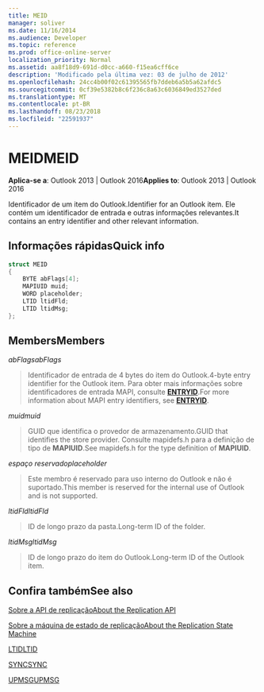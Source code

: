 ```yaml
---
title: MEID
manager: soliver
ms.date: 11/16/2014
ms.audience: Developer
ms.topic: reference
ms.prod: office-online-server
localization_priority: Normal
ms.assetid: aa8f18d9-691d-d0cc-a660-f15ea6cff6ce
description: 'Modificado pela última vez: 03 de julho de 2012'
ms.openlocfilehash: 24cc4b00f02c61395565fb7ddeb6a5b5a62afdc5
ms.sourcegitcommit: 0cf39e5382b8c6f236c8a63c6036849ed3527ded
ms.translationtype: MT
ms.contentlocale: pt-BR
ms.lasthandoff: 08/23/2018
ms.locfileid: "22591937"
---
```

# <a name="meid"></a><span data-ttu-id="9cfe1-103">MEID</span><span class="sxs-lookup"><span data-stu-id="9cfe1-103">MEID</span></span>

 
  
<span data-ttu-id="9cfe1-104">**Aplica-se a**: Outlook 2013 | Outlook 2016</span><span class="sxs-lookup"><span data-stu-id="9cfe1-104">**Applies to**: Outlook 2013 | Outlook 2016</span></span> 
  
<span data-ttu-id="9cfe1-105">Identificador de um item do Outlook.</span><span class="sxs-lookup"><span data-stu-id="9cfe1-105">Identifier for an Outlook item.</span></span> <span data-ttu-id="9cfe1-106">Ele contém um identificador de entrada e outras informações relevantes.</span><span class="sxs-lookup"><span data-stu-id="9cfe1-106">It contains an entry identifier and other relevant information.</span></span>
  
## <a name="quick-info"></a><span data-ttu-id="9cfe1-107">Informações rápidas</span><span class="sxs-lookup"><span data-stu-id="9cfe1-107">Quick info</span></span>

```cpp
struct MEID 
{ 
    BYTE abFlags[4]; 
    MAPIUID muid; 
    WORD placeholder; 
    LTID ltidFld; 
    LTID ltidMsg; 
};
```

## <a name="members"></a><span data-ttu-id="9cfe1-108">Members</span><span class="sxs-lookup"><span data-stu-id="9cfe1-108">Members</span></span>

 <span data-ttu-id="9cfe1-109">_abFlags_</span><span class="sxs-lookup"><span data-stu-id="9cfe1-109">_abFlags_</span></span>
  
> <span data-ttu-id="9cfe1-110">Identificador de entrada de 4 bytes do item do Outlook.</span><span class="sxs-lookup"><span data-stu-id="9cfe1-110">4-byte entry identifier for the Outlook item.</span></span> <span data-ttu-id="9cfe1-111">Para obter mais informações sobre identificadores de entrada MAPI, consulte **[ENTRYID](entryid.md)**.</span><span class="sxs-lookup"><span data-stu-id="9cfe1-111">For more information about MAPI entry identifiers, see **[ENTRYID](entryid.md)**.</span></span> 
    
 <span data-ttu-id="9cfe1-112">_muid_</span><span class="sxs-lookup"><span data-stu-id="9cfe1-112">_muid_</span></span>
  
> <span data-ttu-id="9cfe1-113">GUID que identifica o provedor de armazenamento.</span><span class="sxs-lookup"><span data-stu-id="9cfe1-113">GUID that identifies the store provider.</span></span> <span data-ttu-id="9cfe1-114">Consulte mapidefs.h para a definição de tipo de **MAPIUID**.</span><span class="sxs-lookup"><span data-stu-id="9cfe1-114">See mapidefs.h for the type definition of **MAPIUID**.</span></span> 
    
 <span data-ttu-id="9cfe1-115">_espaço reservado_</span><span class="sxs-lookup"><span data-stu-id="9cfe1-115">_placeholder_</span></span>
  
> <span data-ttu-id="9cfe1-116">Este membro é reservado para uso interno do Outlook e não é suportado.</span><span class="sxs-lookup"><span data-stu-id="9cfe1-116">This member is reserved for the internal use of Outlook and is not supported.</span></span>
    
 <span data-ttu-id="9cfe1-117">_ltidFld_</span><span class="sxs-lookup"><span data-stu-id="9cfe1-117">_ltidFld_</span></span>
  
> <span data-ttu-id="9cfe1-118">ID de longo prazo da pasta.</span><span class="sxs-lookup"><span data-stu-id="9cfe1-118">Long-term ID of the folder.</span></span>
    
 <span data-ttu-id="9cfe1-119">_ltidMsg_</span><span class="sxs-lookup"><span data-stu-id="9cfe1-119">_ltidMsg_</span></span>
  
> <span data-ttu-id="9cfe1-120">ID de longo prazo do item do Outlook.</span><span class="sxs-lookup"><span data-stu-id="9cfe1-120">Long-term ID of the Outlook item.</span></span>
    
## <a name="see-also"></a><span data-ttu-id="9cfe1-121">Confira também</span><span class="sxs-lookup"><span data-stu-id="9cfe1-121">See also</span></span>



[<span data-ttu-id="9cfe1-122">Sobre a API de replicação</span><span class="sxs-lookup"><span data-stu-id="9cfe1-122">About the Replication API</span></span>](about-the-replication-api.md)
  
[<span data-ttu-id="9cfe1-123">Sobre a máquina de estado de replicação</span><span class="sxs-lookup"><span data-stu-id="9cfe1-123">About the Replication State Machine</span></span>](about-the-replication-state-machine.md)
  
[<span data-ttu-id="9cfe1-124">LTID</span><span class="sxs-lookup"><span data-stu-id="9cfe1-124">LTID</span></span>](ltid.md)
  
[<span data-ttu-id="9cfe1-125">SYNC</span><span class="sxs-lookup"><span data-stu-id="9cfe1-125">SYNC</span></span>](sync.md)
  
[<span data-ttu-id="9cfe1-126">UPMSG</span><span class="sxs-lookup"><span data-stu-id="9cfe1-126">UPMSG</span></span>](upmsg.md)

